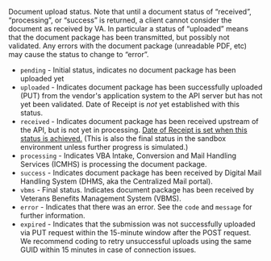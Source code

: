 Document upload status. Note that until a document status of
“received”, “processing”, or “success” is returned, a client
cannot consider the document as received by VA. In particular a
status of “uploaded” means that the document package has been
transmitted, but possibly not validated. Any errors with the
document package (unreadable PDF, etc) may cause the status to
change to “error”.

* `pending` - Initial status, indicates no document package has been uploaded yet
* `uploaded` - Indicates document package has been successfully uploaded (PUT) from the vendor's application system to the API server but has not yet been validated. Date of Receipt is _not_ yet established with this status.
* `received` - Indicates document package has been received upstream of the API, but is not yet in processing. <ins>Date of Receipt is set when this status is achieved.</ins> (This is also the final status in the sandbox environment unless further progress is simulated.)
* `processing` - Indicates VBA Intake, Conversion and Mail Handling Services (ICMHS) is processing the document package.
* `success` - Indicates document package has been received by Digital Mail Handling System (DHMS, aka the Centralized Mail portal).
* `vbms` - Final status. Indicates document package has been received by Veterans Benefits Management System (VBMS).
* `error` - Indicates that there was an error. See the `code` and `message` for further information.
* `expired` - Indicates that the submission was not successfully uploaded via PUT request within the 15-minute window after the POST request. We recommend coding to retry unsuccessful uploads using the same GUID within 15 minutes in case of connection issues.
